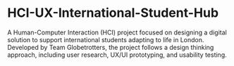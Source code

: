 # HCI-UX-International-Student-Hub
A Human-Computer Interaction (HCI) project focused on designing a digital solution to support international students adapting to life in London. Developed by Team Globetrotters, the project follows a design thinking approach, including user research, UX/UI prototyping, and usability testing.
